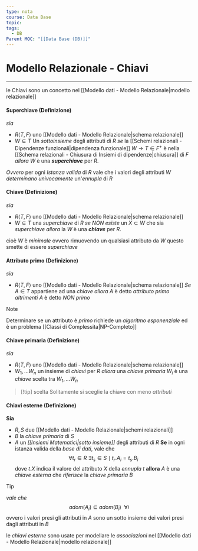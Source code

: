 ```yaml
---
type: nota
course: Data Base
topic: 
tags:
  - DB
Parent MOC: "[[Data Base (DB)]]"
---
```


# Modello Relazionale - Chiavi
---
le Chiavi sono un concetto nel [[Modello dati - Modello Relazionale|modello relazionale]]
#### Superchiave (Definizione)
_sia_ 
- $R\langle T,F\rangle$ uno [[Modello dati - Modello Relazionale|schema relazionale]]
- $W \subseteq T$ Un _sottoinsieme_ degli attributi di $R$
_se_ la [[Schemi relazionali - Dipendenze funzionali|dipendenza funzionale]] $W \rightarrow T \in F^+$ è nella [[Schema relazionali - Chiusura di Insiemi di dipendenze|chiusura]] di $F$  
_allora_ $W$ è una __*superchiave*__ per $R$.

_Ovvero_ per ogni _Istanza valida_ di $R$ vale che i valori degli attributi $W$ _determinano univocamente_ un'_ennupla_ di $R$

#### Chiave (Definizione)
_sia_ 
- $R\langle T,F\rangle$ uno [[Modello dati - Modello Relazionale|schema relazionale]]
- $W \subseteq T$ una _superchiave_ di $R$
_se_  _NON esiste_ un $X \subset W$ che sia _superchiave_
_allora_ la $W$ è una __*chiave*__ per $R$.

cioè $W$ è _minimale_ ovvero rimuovendo un qualsiasi attributo da $W$ questo smette di essere _superchiave_

#### Attributo primo (Definizione)
_sia_
- $R\langle T,F\rangle$ uno [[Modello dati - Modello Relazionale|schema relazionale]]
_Se_ $A \in T$ appartiene ad una _chiave_
_allora_ $A$ è detto _attributo primo_ 
_altrimenti_ $A$ è detto _NON primo_

> [!note]
> Determinare se un attributo è _primo_ richiede un _algoritmo esponenziale_ ed è un problema [[Classi di Complessita|NP-Completo]]

#### Chiave primaria (Definizione)
_sia_
- $R\langle T,F\rangle$ uno [[Modello dati - Modello Relazionale|schema relazionale]]
- $W_{1},\dots W_{n}$ un insieme di _chiavi_ per $R$
_allora_ una _chiave primaria_ $W_{i}$ è una _chiave_ scelta tra $W_{1},\dots W_{n}$

>[!tip] scelta
>Solitamente si sceglie la chiave con meno _attributi_

#### Chiavi esterne (Definizione)
__Sia__ 
- $R,S$ due [[Modello dati - Modello Relazionale|schemi relazionali]]
- $B$ la _chiave primaria_ di $S$
- $A$ un _[[Insiemi Matematici|sotto insieme]]_ degli attributi di $R$
__Se__ in ogni istanza valida della _base di dati_, vale che $$\forall t_r \in R \ \exists t_{s} \in  S\mid t_r.A_i=t_s.B_i$$ dove $t.X$ indica il valore del attributo $X$ della _ennupla_ $t$
__allora__ $A$ è una _chiave esterna_ che _riferisce_ la _chiave primaria_ $B$

>[!tip]
>_vale che_ $$adom(A_{i}) \subseteq adom(B_{i}) \ \ \forall i$$
>ovvero i valori presi gli attributi in $A$ sono un sotto insieme dei valori presi dagli attributi in $B$

le _chiavi esterne_ sono usate per modellare le _associazioni_ nel [[Modello dati - Modello Relazionale|modello relazionale]]
